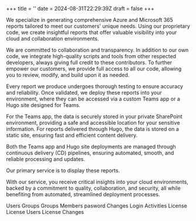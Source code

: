 +++
title = ''
date = 2024-08-31T22:29:39Z
draft = false
+++

We specialize in generating comprehensive Azure and Microsoft 365 reports tailored to meet our customers' unique needs. Using our proprietary code, we create insightful reports that offer valuable visibility into your cloud and collaboration environments.

We are committed to collaboration and transparency. In addition to our own code, we integrate high-quality scripts and tools from other respected developers, always giving full credit to these contributors. To further empower our customers, we provide full access to all our code, allowing you to review, modify, and build upon it as needed.

Every report we produce undergoes thorough testing to ensure accuracy and reliability. Once validated, we deploy these reports into your environment, where they can be accessed via a custom Teams app or a Hugo site designed for Teams.

For the Teams app, the data is securely stored in your private SharePoint environment, providing a safe and accessible location for your sensitive information. For reports delivered through Hugo, the data is stored on a static site, ensuring fast and efficient content delivery.

Both the Teams app and Hugo site deployments are managed through continuous delivery (CD) pipelines, ensuring automated, smooth, and reliable processing and updates.

Our primary service is to display these reports.

With our service, you receive critical insights into your cloud environments, backed by a commitment to quality, collaboration, and security, all while benefiting from automated, streamlined deployment processes.

Users
    Groups
    Groups Members
    pasword Changes
    Login Activities
License
    License Users
    License Changes
    
